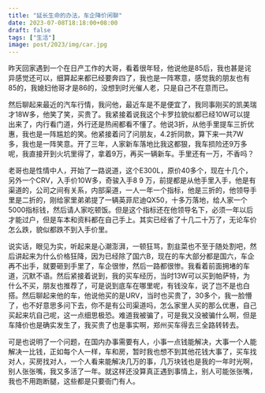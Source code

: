```yaml
---
title: "延长生命的办法，车企降价闲聊"
date: 2023-07-08T18:18:00+08:00
draft: false
tags: ["生活"]
image: post/2023/img/car.jpg
---
```


昨天回家遇到一个在日产工作的大哥，看着很年轻，他说他是85后，我也甚是诧异感觉还可以，细算起来都已经要奔四了，我也是一阵寒意，感觉我的朋友也有85的，我媳妇他哥才是86的，没想到时光催人老，只是自己不在意而已。

然后聊起来最近的汽车行情，我问他，最近车是不是便宜了，我同事刚买的凯美瑞才18W多，他笑了笑，买贵了。我紧接着说我这个卡罗拉貌似都已经10W可以提出来了，内行看门道，外行还是热闹都看不懂了。他说3折，从他手里提车三折优惠，我也是一阵尴尬的笑。他紧接着问了问朋友，4.2折同款，算下来一共7W多，我也是一阵笑意。开了三年，人家新车落地比我这都狠，我车损险还9万多呢，我直接开到火坑里得了，拿着9万，再买一辆新车。手里还有一万，不香吗？

老哥也是性情中人，开始了一路说道，这个E300L，原价40多个，现在十几个，另外一个CRV，入手价10W多，奇骏入手8 9 万，前提都是从他手里入手，他是有渠道的，公司之间有关系，内部渠道，一人一年一个指标，他是三折的，他领导手里是二折的，刚给家里弟弟提了一辆英菲尼迪QX50，十多万落地，给人家一个5000指标钱，然后请人家吃顿饭。但是这个指标还在他领导名下，必须一年以后才能过户，但是车本和资料都在自己手上。其实已经省了十几二十万了，无论车价怎么跌，貌似都跌不到入手价里。

说实话，眼见为实，听起来是心潮澎湃，一顿狂骂，割韭菜也不至于随处割吧，然后讲起来为什么价格狂降，因为已经除了国六B，现在的车大部分都是国六，车企再不出手，就要砸到手里了，车企很惨，然后一路都很惨。我看着前面拥堵的车道，沉默不语。然后紧接着说到，我的买车经历，当时13W可以买到帕萨特，为什么不买，朋友也推荐了，可是说到底车在哪里呢，有钱没车，说了岂不是也白搭。然后聊起来他的车，他说他买的是URV，当时也买贵了，30多个，我一脸懵了，也不好意思多问下去，你不是有公司渠道吗，怎么家里人买的那么优惠，自己买起来坑自己呢，这一点细思极恐。难道我被骗了，可是我又没被骗什么啊，但是车降价也是确实发生了，我买贵了也是事实啊，郑州买车得去三全路转转去。

可是也说明了一个问题，在国内办事需要有人，小事一点钱能解决，大事一个人能解决一比钱，正如每个人一样，车和房，暂时我也想不到其他花钱大事了，买车找对人，买房找对人，一个人看来能解决几万的事，几万块钱也是我的一年时光啊，别人张张嘴，我又多活了一年。就这样还没算真正遇到事情上，别人可能张张嘴，我也不用跑断腿，这些都是只要衙门有人。